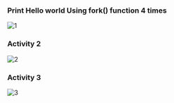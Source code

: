 <h3>Print Hello world Using fork() function 4 times</h3>

![1](https://github.com/user-attachments/assets/1fde76f6-917d-41cf-abe1-67c3d8a1bdae)

<h3>Activity 2</h3>

![2](https://github.com/user-attachments/assets/96bc9b1a-4c72-464f-8b78-1d9c4be04314)

<h3>Activity 3</h3>

![3](https://github.com/user-attachments/assets/ca961060-f124-4fc2-8700-3452a457a6a5)
